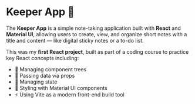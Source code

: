 # Keeper App 📝

The **Keeper App** is a simple note-taking application built with **React** and **Material UI**, allowing users to create, view, and organize short notes with a title and content — like digital sticky notes or a to-do list.

This was my **first React project**, built as part of a coding course to practice key React concepts including:

- 🧠 Managing component trees
- 🔁 Passing data via props
- 🔄 Managing state
- 🎨 Styling with Material UI components
- ⚡ Using Vite as a modern front-end build tool
